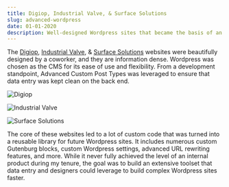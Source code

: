 ```yaml
---
title: Digiop, Industrial Valve, & Surface Solutions
slug: advanced-wordpress
date: 01-01-2020
description: Well-designed Wordpress sites that became the basis of an internal product library.
---
```

The [Digiop](https://digiop.com), [Industrial Valve](https://indvalve.com/), &amp; [Surface Solutions](https://www.surfacesolutionsusa.com/) websites were beautifully designed by a coworker, and they are information dense. Wordpress was chosen as the CMS for its ease of use and flexibility. From a development standpoint, Advanced Custom Post Types was leveraged to ensure that data entry was kept clean on the back end.

![Digiop](https://spencersokol.com/assets/digiop.webp#rotate-right)

![Industrial Valve](https://spencersokol.com/assets/industrial-valve.webp#rotate-left)

![Surface Solutions](https://spencersokol.com/assets/surface-solutions.webp#rotate-right)

The core of these websites led to a lot of custom code that was turned into a reusable library for future Wordpress sites. It includes numerous custom Gutenburg blocks, custom Wordpress settings, advanced URL rewriting features, and more. While it never fully achieved the level of an internal product during my tenure, the goal was to build an extensive toolset that data entry and designers could leverage to build complex Wordpress sites faster.